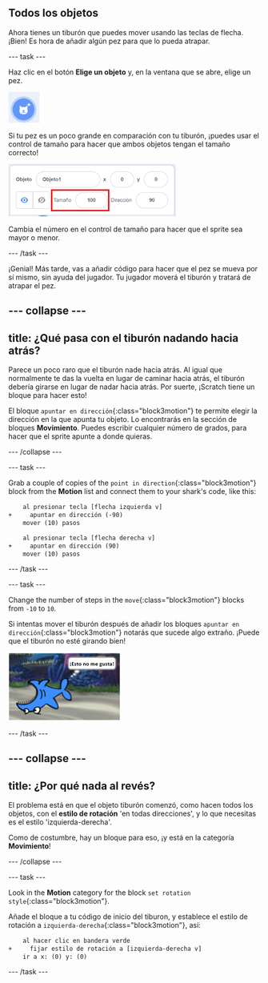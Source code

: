 ## Todos los objetos

Ahora tienes un tiburón que puedes mover usando las teclas de flecha. ¡Bien! Es hora de añadir algún pez para que lo pueda atrapar.

\--- task \---

Haz clic en el botón **Elige un objeto** y, en la ventana que se abre, elige un pez.

![El botón de Elige un objeto](images/spritesNewFromLibrary.png)

Si tu pez es un poco grande en comparación con tu tiburón, ¡puedes usar el control de tamaño para hacer que ambos objetos tengan el tamaño correcto!

![Control de tamaño del sprite](images/sprites2.png)

Cambia el número en el control de tamaño para hacer que el sprite sea mayor o menor.

\--- /task \---

¡Genial! Más tarde, vas a añadir código para hacer que el pez se mueva por sí mismo, sin ayuda del jugador. Tu jugador moverá el tiburón y tratará de atrapar el pez.

## \--- collapse \---

## title: ¿Qué pasa con el tiburón nadando hacia atrás?

Parece un poco raro que el tiburón nade hacia atrás. Al igual que normalmente te das la vuelta en lugar de caminar hacia atrás, el tiburón debería girarse en lugar de nadar hacia atrás. Por suerte, ¡Scratch tiene un bloque para hacer esto!

El bloque `apuntar en dirección`{:class="block3motion"} te permite elegir la dirección en la que apunta tu objeto. Lo encontrarás en la sección de bloques **Movimiento**. Puedes escribir cualquier número de grados, para hacer que el sprite apunte a donde quieras.

\--- /collapse \---

\--- task \---

Grab a couple of copies of the `point in direction`{:class="block3motion"} block from the **Motion** list and connect them to your shark's code, like this:

```blocks3
    al presionar tecla [flecha izquierda v]
+     apuntar en dirección (-90)
    mover (10) pasos
```

```blocks3
    al presionar tecla [flecha derecha v]
+     apuntar en dirección (90)
    mover (10) pasos
```

\--- /task \---

\--- task \---

Change the number of steps in the `move`{:class="block3motion"} blocks from `-10` to `10`.

Si intentas mover el tiburón después de añadir los bloques `apuntar en dirección`{:class="block3motion"} notarás que sucede algo extraño. ¡Puede que el tiburón no esté girando bien!

![Tiburón al revés](images/spritesUpsideDown.png)

\--- /task \---

## \--- collapse \---

## title: ¿Por qué nada al revés?

El problema está en que el objeto tiburón comenzó, como hacen todos los objetos, con el **estilo de rotación** 'en todas direcciones', y lo que necesitas es el estilo 'izquierda-derecha'.

Como de costumbre, hay un bloque para eso, ¡y está en la categoría **Movimiento**!

\--- /collapse \---

\--- task \---

Look in the **Motion** category for the block `set rotation style`{:class="block3motion"}.

Añade el bloque a tu código de inicio del tiburon, y establece el estilo de rotación a `izquierda-derecha`{:class="block3motion"}, así:

```blocks3
    al hacer clic en bandera verde
+     fijar estilo de rotación a [izquierda-derecha v]
    ir a x: (0) y: (0)
```

\--- /task \---